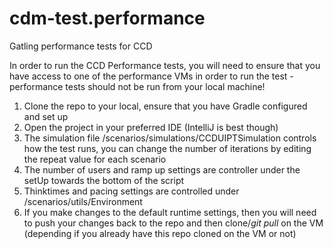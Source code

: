 # cdm-test.performance
Gatling performance tests for CCD

In order to run the CCD Performance tests, you will need to ensure that you have access to one of the performance VMs in order to run the test - performance tests should not be run from your local machine!

1. Clone the repo to your local, ensure that you have Gradle configured and set up
2. Open the project in your preferred IDE (IntelliJ is best though)
3. The simulation file /scenarios/simulations/CCDUIPTSimulation controls how the test runs, you can change the number of iterations by editing the repeat value for each scenario
4. The number of users and ramp up settings are controller under the setUp towards the bottom of the script
5. Thinktimes and pacing settings are controlled under /scenarios/utils/Environment
6. If you make changes to the default runtime settings, then you will need to push your changes back to the repo and then clone/*git pull* on the VM (depending if you already have this repo cloned on the VM or not)
